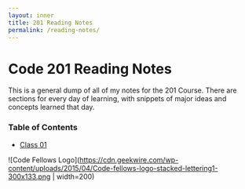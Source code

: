 ```yaml
---
layout: inner
title: 201 Reading Notes
permalink: /reading-notes/
---
```


# Code 201 Reading Notes

This is a general dump of all of my notes for the 201 Course. There are sections for every day of learning, with snippets of major ideas and concepts learned that day.

### Table of Contents
* [Class 01](/class-01.md)


![Code Fellows Logo](https://cdn.geekwire.com/wp-content/uploads/2015/04/Code-fellows-logo-stacked-lettering1-300x133.png | width=200)
